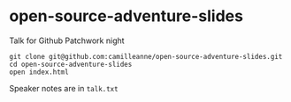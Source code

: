 open-source-adventure-slides
============================

Talk for Github Patchwork night

```
git clone git@github.com:camilleanne/open-source-adventure-slides.git
cd open-source-adventure-slides
open index.html
```

Speaker notes are in `talk.txt`
